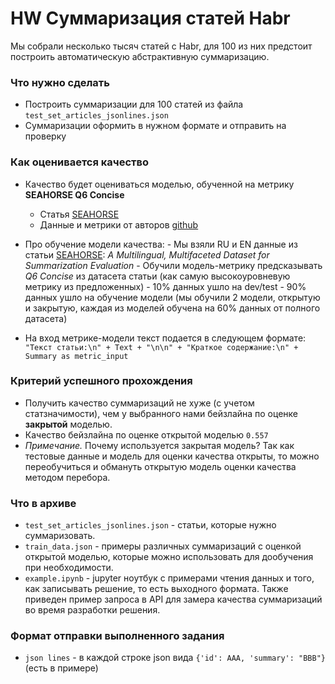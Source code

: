 # HW Суммаризация статей Habr

Мы собрали несколько тысяч статей с Habr, для 100 из них предстоит построить автоматическую абстрактивную суммаризацию.
### Что нужно сделать
 - Построить суммаризации для 100 статей из файла `test_set_articles_jsonlines.json`
 - Суммаризации оформить в нужном формате и отправить на проверку


### Как оценивается качество
- Качество будет оцениваться моделью, обученной на метрику **SEAHORSE Q6 Concise**
    - Статья [SEAHORSE](https://arxiv.org/abs/2305.13194)
    - Данные и метрики от авторов [github](https://github.com/google-research-datasets/seahorse)
- Про обучение модели качества:
        - Мы взяли RU и EN данные из статьи [SEAHORSE](https://arxiv.org/abs/2305.13194): *A Multilingual, Multifaceted Dataset for Summarization Evaluation*
        - Обучили модель-метрику предсказывать *Q6 Concise* из датасета статьи (как самую высокоуровневую метрику из предложенных)
        - 10% данных ушло на dev/test
        - 90% данных ушло на обучение модели (мы обучили 2 модели, открытую и закрытую, каждая из моделей обучена на 60% данных от полного датасета)

- На вход метрике-модели текст подается в следующем формате: `"Текст статьи:\n" + Text + "\n\n" + "Краткое содержание:\n" + Summary as metric_input`

### Критерий успешного прохождения
 - Получить качество суммаризаций не хуже (с учетом статзначимости), чем у выбранного нами бейзлайна по оценке **закрытой** моделью.
 - Качество бейзлайна по оценке открытой моделью `0.557`
 - <i>Примечание.</i> Почему используется закрытая модель? Так как тестовые данные и модель для оценки качества открыты, то можно переобучиться и обмануть открытую модель оценки качества методом перебора.

### Что в архиве
- `test_set_articles_jsonlines.json` - статьи, которые нужно суммаризовать.
- `train_data.json` - примеры различных суммаризаций с оценкой открытой моделью, которые можно использовать для дообучения при необходимости.
- `example.ipynb` - jupyter ноутбук с примерами чтения данных и того, как записывать решение, то есть выходного формата. Также приведен пример запроса в API для замера качества суммаризаций во время разработки решения.

### Формат отправки выполненного задания
- `json lines` - в каждой строке json вида `{'id': AAA, 'summary': "BBB"}` (есть в примере)
